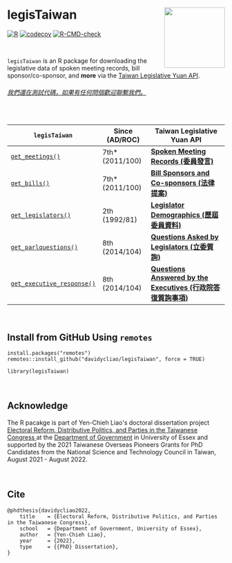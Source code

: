 # legisTaiwan  <img src="https://raw.githack.com/davidycliao/figures/master/hexsticker_tw.png" width="140" align="right" /> <br /> 

[![R](https://github.com/davidycliao/legisTaiwan/actions/workflows/r.yml/badge.svg)](https://github.com/davidycliao/legisTaiwan/actions/workflows/r.yml) [![codecov](https://codecov.io/gh/davidycliao/legisTaiwan/branch/master/graph/badge.svg?token=HVVTCOE90D)](https://codecov.io/gh/davidycliao/legisTaiwan)
[![R-CMD-check](https://github.com/davidycliao/legisTaiwan/actions/workflows/R-CMD-check.yaml/badge.svg)](https://github.com/davidycliao/legisTaiwan/actions/workflows/R-CMD-check.yaml)


&nbsp; 

`legisTaiwan` is an R package for downloading the legislative data of spoken meeting records, bill sponsor/co-sponsor, and **more** via the [Taiwan Legislative Yuan API](https://www.ly.gov.tw/Home/Index.aspx). 



###### [我們還在測試代碼，如果有任何問個歡迎聯繫我們。]()




&nbsp; 


| `legisTaiwan`                 |   Since (AD/ROC)       |  Taiwan Legislative Yuan API |
|-------------------------------|---------------------|------------------------------|
|[`get_meetings()`](https://davidycliao.github.io/legisTaiwan/reference/get_bills.html)           |  7th* (2011/100) | [**Spoken Meeting Records (委員發言)**](https://www.ly.gov.tw/Pages/List.aspx?nodeid=154)                         |
|[`get_bills()`](https://davidycliao.github.io/legisTaiwan/reference/get_bills.html)              |  7th* (2011/100) | [**Bill Sponsors and Co-sponsors (法律提案)**](https://www.ly.gov.tw/Pages/List.aspx?nodeid=154)                    |
|[`get_legislators()`](https://davidycliao.github.io/legisTaiwan/reference/get_legislators.html)        |  2th  (1992/81) | [**Legislator Demographics (歷屆委員資料)**](https://data.ly.gov.tw/getds.action?id=16)                |
|[`get_parlquestions()`](https://davidycliao.github.io/legisTaiwan/reference/get_parlquestions.html)      |  8th  (2014/104) | [**Questions Asked by Legislators (立委質詢)**](https://data.ly.gov.tw/getds.action?id=6)     |
| [`get_executive_response()`](https://davidycliao.github.io/legisTaiwan/reference/get_executive_response.html)                |  8th  (2014/104) | [**Questions Answered by the Executives (行政院答復質詢事項)**](https://data.ly.gov.tw/getds.action?id=1) |

&nbsp; 

## Install from GitHub Using `remotes`

```
install.packages("remotes")
remotes::install_github("davidycliao/legisTaiwan", force = TRUE)
```

```
library(legisTaiwan)
```

&nbsp; 

## Acknowledge
The R pacakge is part of Yen-Chieh Liao's doctoral dissertation project [Electoral Reform, Distributive Politics, and Parties in the Taiwanese Congress
](https://raw.githack.com/davidycliao/phd-thesis/main/Yen_Chieh_Liao_PhD_Dissertation_Jan_2023.pdf) at the [Department of Government](https://www.essex.ac.uk/departments/government) in University of Essex and supported by the 2021 Taiwanese Overseas Pioneers Grants for PhD Candidates from the National Science and Technology Council in Taiwan, August 2021 - August 2022.

&nbsp; 

## Cite
```
@phdthesis{davidycliao2022,
    title    = {Electoral Reform, Distributive Politics, and Parties in the Taiwanese Congress},
    school   = {Department of Government, University of Essex},
    author   = {Yen-Chieh Liao},
    year     = {2022},
    type     = {{PhD} Dissertation},
}
```



